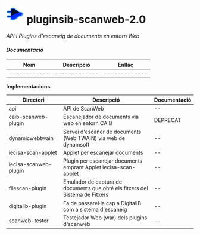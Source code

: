 # ![Logo](https://github.com/GovernIB/maven/raw/binaris/pluginsib/projectinfo_Attachments/icon.jpg) pluginsib-scanweb-2.0
*API i Plugins d'escaneig de documents en entorn Web*

#### ***Documentació***

Nom | Descripció | Enllaç
------------ | ------------- | -------------
------------ | ------------- | -------------

**Implementacions**

Directori | Descripció | Documentació
------------ | ------------- | -------------
api | API de ScanWeb | --
caib-scanweb-plugin | Escanejador de documents via web en entorn CAIB | DEPRECAT
dynamicwebtwain | Servei d'escàner de documents (Web TWAIN) via web de dynamsoft | --
iecisa-scan-applet | Applet per escanejar documents | --
iecisa-scanweb-plugin | Plugin per escanejar documents emprant Applet iecisa-scan-applet  | --
filescan-plugin | Emulador de captura de documents que obté els fitxers del Sistema de Fitxers | --
digitalib-plugin | Fa de passarel·la cap a DigitalIB com a sistema d'escaneig | --
scanweb-tester | Testejador Web (war) dels plugins d'scanweb  | --
